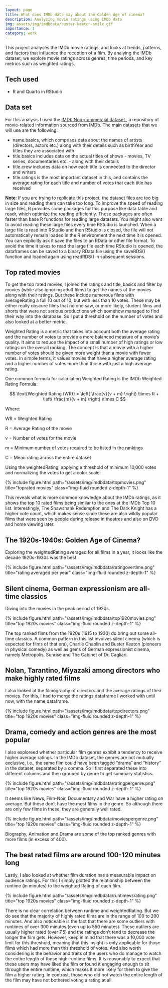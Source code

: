 ```yaml
---
layout: page
title: What does IMDb data say about the Golden Age of cinema?
description: Analyzing movie ratings using IMDb data
img: assets/img/imdbdata/buster-keaton-smile.gif
importance: 1
category: work
---
```


This project analyses the IMDb movie ratings, and looks at trends, patterns, and factors that influence the reception of a film. By analying the IMDb dataset, we explore movie ratings across genres, time periods, and key metrics such as weighted ratings.

## Tech used 

- R and Quarto in RStudio

## Data set

For this analysis I used the <a href="https://developer.imdb.com/non-commercial-datasets/"> IMDb Non-commercial dataset </a>, a repository of movie-related information sourced from IMDb. The main datasets that we will use are the following:

- name.basics, which comprises data about the names of artists (directors, actors etc.) along with their details such as birthYear and titles they are associated with
- title.basics includes data on the actual titles of shows - movies, TV series, documentaries etc. - along with their details
- title.crew includes data on how each title is connected to the director and writers
- title.ratings is the most important dataset in this, and contains the average rating for each title and number of votes that each title has received

**Note**: If you are trying to replicate this project, the dataset files are too big in size and reading them can take too long. To improve the speed of reading large files, R provides some packages for this purpose like data.table and readr, which optimize the reading efficiently. These packages are often faster than base R functions for reading large datasets. You might also want to avoid reading these large files every time RStudio is launched. When a large file is read into RStudio and then RStudio is closed, the file will not automatically remain loaded in the R environment the next time it is opened. You can explicitly ask it save the files to an RData or other file format. To avoid the time it takes to read the large file each time RStudio is opened, the dataframes can be saved to a binary RData file using the saveRDS() function and loaded again using readRDS() in subsequent sessions.

## Top rated movies 
To get the top rated movies, I joined the ratings and title_basics and filter by movies (while also ignoring adult films) to get the names of the movies along with their ratings. But these include numerous films with averageRating a full 10 out of 10, but with less than 10 votes. These may be either really obscure films that no one saw, or more likely, student films and shorts that were not serious productions which somehow managed to find their way into the database. So I put a threshold on the number of votes and also looked at a better metric.

Weighted Rating is a metric that takes into account both the average rating and the number of votes to provide a more balanced measure of a movie’s quality. It aims to reduce the impact of a small number of high ratings or low ratings on the overall ranking. The concept is that a movie with a higher number of votes should be given more weight than a movie with fewer votes. In simple terms, it values movies that have a higher average rating and a higher number of votes more than those with just a high average rating.

One common formula for calculating Weighted Rating is the IMDb Weighted Rating Formula:


$$ \text{Weighted Rating (WR)} = \left( \frac{v}{v + m} \right) \times R + \left( \frac{m}{v + m} \right) \times C $$


Where:

WR = Weighted Rating

R = Average Rating of the movie

v = Number of votes for the movie

m = Minimum number of votes required to be listed in the rankings

C = Mean rating across the entire dataset

Using the weightedRating, applying a threshold of minimum 10,000 votes and normalizing the votes to get a color scale:

<div class="row">
    <div class="col-sm mt-3 mt-md-0">
        {% include figure.html path="/assets/img/imdbdata/topmovies.png" title="toprated movies" class="img-fluid rounded z-depth-1" %}
    </div>
</div>

This reveals what is more common knowledge about the IMDb ratings, as it shows the top 10 rated films being similar to the ones at the IMDb Top 10 list. Interestingly, The Shawshank Redemption and The Dark Knight has a higher vote count, which makes sense since these are also wildly popular films that were seen by people during release in theatres and also on DVD and home viewing later.

## The 1920s-1940s: Golden Age of Cinema?

Exploring the weightedRating averaged for all films in a year, it looks like the decade 1920s-1930s was the best.

<div class="row">
    <div class="col-sm mt-3 mt-md-0">
        {% include figure.html path="/assets/img/imdbdata/ratingovertime.png" title="rating averaged per year" class="img-fluid rounded z-depth-1" %}
    </div>
</div>


## Silent cinema, German expressionism are all-time classics

Diving into the movies in the peak period of 1920s.

<div class="row">
    <div class="col-sm mt-3 mt-md-0">
        {% include figure.html path="/assets/img/imdbdata/top1920movies.png" title="top 1920s movies" class="img-fluid rounded z-depth-1" %}
    </div>
</div>

The top ranked films from the 1920s (1915 to 1930) do bring out some all-time classics. A common pattern in this list involves silent cinema (which is expected for films of that era), Charlie Chaplin and Buster Keaton (pioneers in physical comedy) as well as gems of German expressionist cinema, namely Metropolis, Sunrise and The Cabinet of Dr. Cagliari.

## Nolan, Tarantino, Miyazaki among directors who make highly rated films

I also looked at the filmography of directors and the average ratings of their movies. For this, I had to merge the ratings dataframe I worked with until now, with the name dataframe.

<div class="row">
    <div class="col-sm mt-3 mt-md-0">
        {% include figure.html path="/assets/img/imdbdata/topdirectors.png" title="top 1920s movies" class="img-fluid rounded z-depth-1" %}
    </div>
</div>

## Drama, comedy and action genres are the most popular

I also exploreed whether particular film genres exhibit a tendency to receive higher average ratings. In the IMDb dataset, the genres are not mutually exclusive, i.e., the same film could have been tagged “drama” and “history” in the dataset, separated by a comma. So I first separated these into different columns and then grouped by genre to get summary statistics.

<div class="row">
    <div class="col-sm mt-3 mt-md-0">
        {% include figure.html path="/assets/img/imdbdata/ratingpergenre.png" title="top 1920s movies" class="img-fluid rounded z-depth-1" %}
    </div>
</div>

It seems like News, Film-Noir, Documentary and War have a higher rating on average. But these don’t have the most films in the genre. So although there are only few films in these, they are generally well rated.

<div class="row">
    <div class="col-sm mt-3 mt-md-0">
        {% include figure.html path="/assets/img/imdbdata/moviespergenre.png" title="top 1920s movies" class="img-fluid rounded z-depth-1" %}
    </div>
</div>

Biography, Animation and Drama are some of the top ranked genres with more films (in excess of 400).

## The best rated films are around 100-120 minutes long

Lastly, I also looked at whether film duration has a measurable impact on audience ratings. For this I simply plotted the relationship between the runtime (in minutes) to the weighted Rating of each film.

<div class="row">
    <div class="col-sm mt-3 mt-md-0">
        {% include figure.html path="/assets/img/imdbdata/runtimevsrating.png" title="top 1920s movies" class="img-fluid rounded z-depth-1" %}
    </div>
</div>

There is no clear correlation between runtime and weightedRating. But we do see that the majority of highly rated films are in the range of 100 to 200 minutes. And also noticeable is the fact that there are some outliers with runtimes of over 300 minutes (even up to 550 minutes). These outliers are usually higher rated (over 7.5) and the ratings don’t tend to decrease the longer the film gets. However, keep in mind that there was a 10,000 vote limit for this threshold, meaning that this insight is only applicable for those films which had more than this threshold of votes. And also worth considering is the behavior and traits of the users who do manage to watch the entire length of these high-runtime films. It is reasonably to expect that these users may have liked the film or found it engaging enough to sit through the entire runtime, which makes it more likely for them to give the film a higher rating. In contrast, those who did not watch the entire length of the film may have not bothered voting a rating at all.

